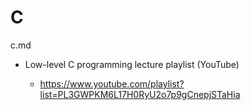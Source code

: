 # C

c.md

*   Low-level C programming lecture playlist (YouTube)

    *   https://www.youtube.com/playlist?list=PL3GWPKM6L17H0RyU2o7p9gCnepjSTaHia

    